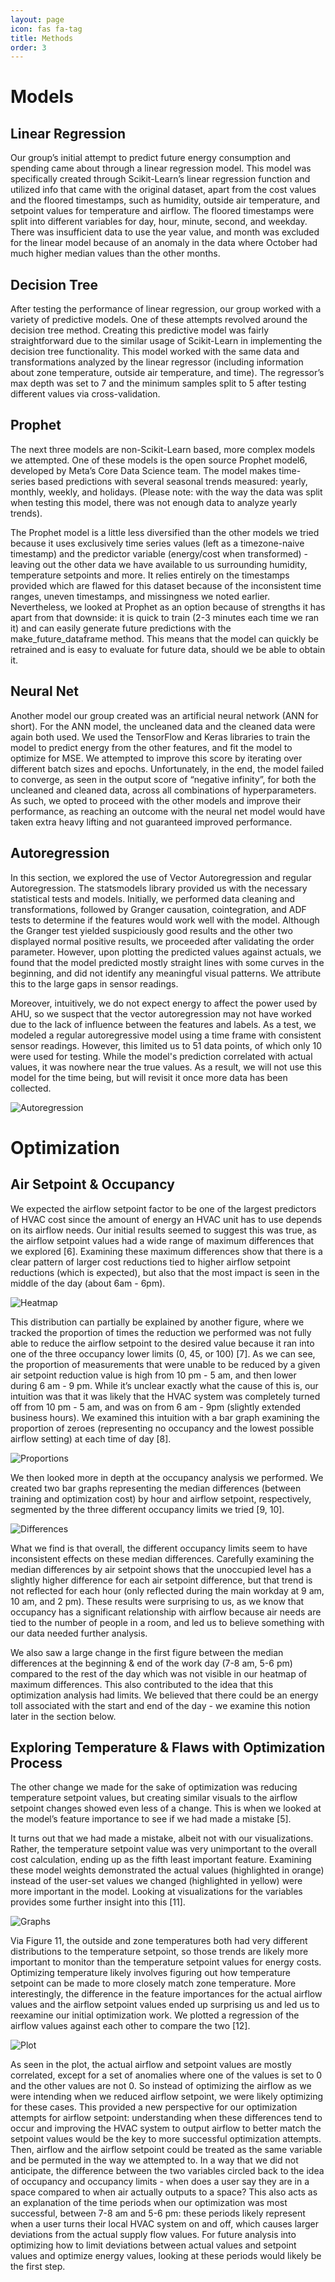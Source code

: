 ```yaml
---
layout: page
icon: fas fa-tag
title: Methods
order: 3
---
```

# Models
## Linear Regression
Our group’s initial attempt to predict future energy consumption and spending came about through a linear regression model. This model was specifically created through Scikit-Learn’s linear regression function and utilized info that came with the original dataset, apart from the cost values and the floored timestamps, such as humidity, outside air temperature, and setpoint values for temperature and airflow. The floored timestamps were split into different variables for day, hour, minute, second, and weekday. There was insufficient data to use the year value, and month was excluded for the linear model because of an anomaly in the data where October had much higher median values than the other months.


## Decision Tree
After testing the performance of linear regression, our group worked with a variety of predictive models. One of these attempts revolved around the decision tree method. Creating this predictive model was fairly straightforward due to the similar usage of Scikit-Learn in implementing the decision tree functionality. This model worked with the same data and transformations analyzed by the linear regressor (including information about zone temperature, outside air temperature, and time). The regressor’s max depth was set to 7 and the minimum samples split to 5 after testing different values via cross-validation.


## Prophet
The next three models are non-Scikit-Learn based, more complex models we attempted. One of these models is the open source Prophet model6, developed by Meta’s Core Data Science team. The model makes time-series based predictions with several seasonal trends measured: yearly, monthly, weekly, and holidays. (Please note: with the way the data was split when testing this model, there was not enough data to analyze yearly trends).

The Prophet model is a little less diversified than the other models we tried because it uses exclusively time series values (left as a timezone-naive timestamp) and the predictor variable (energy/cost when transformed) - leaving out the other data we have available to us surrounding humidity, temperature setpoints and more. It relies entirely on the timestamps provided which are flawed for this dataset because of the inconsistent time ranges, uneven timestamps, and missingness we noted earlier. Nevertheless, we looked at Prophet as an option because of strengths it has apart from that downside: it is quick to train (2-3 minutes each time we ran it) and can easily generate future predictions with the make_future_dataframe method. This means that the model can quickly be retrained and is easy to evaluate for future data, should we be able to obtain it.


## Neural Net
Another model our group created was an artificial neural network (ANN for short). For the ANN model, the uncleaned data and the cleaned data were again both used. We used the TensorFlow and Keras libraries to train the model to predict energy from the other features, and fit the model to optimize for MSE. We attempted to improve this score by iterating over different batch sizes and epochs. Unfortunately, in the end, the model failed to converge, as seen in the output score of “negative infinity”, for both the uncleaned and cleaned data, across all combinations of hyperparameters. As such, we opted to proceed with the other models and improve their performance, as reaching an outcome with the neural net model would have taken extra heavy lifting and not guaranteed improved performance.


## Autoregression
In this section, we explored the use of Vector Autoregression and regular Autoregression. The statsmodels library provided us with the necessary statistical tests and models. Initially, we performed data cleaning and transformations, followed by Granger causation, cointegration, and ADF tests to determine if the features would work well with the model. Although the Granger test yielded suspiciously good results and the other two displayed normal positive results, we proceeded after validating the order parameter. However, upon plotting the predicted values against actuals, we found that the model predicted mostly straight lines with some curves in the beginning, and did not identify any meaningful visual patterns. We attribute this to the large gaps in sensor readings.

Moreover, intuitively, we do not expect energy to affect the power used by AHU, so we suspect that the vector autoregression may not have worked due to the lack of influence between the features and labels. As a test, we modeled a regular autoregressive model using a time frame with consistent sensor readings. However, this limited us to 51 data points, of which only 10 were used for testing. While the model's prediction correlated with actual values, it was nowhere near the true values. As a result, we will not use this model for the time being, but will revisit it once more data has been collected.

![Autoregression](/assets/autoreg.png)


# Optimization
## Air Setpoint & Occupancy
We expected the airflow setpoint factor to be one of the largest predictors of HVAC cost since the amount of energy an HVAC unit has to use depends on its airflow needs. Our initial results seemed to suggest this was true, as the airflow setpoint values had a wide range of maximum differences that we explored [6]. Examining these maximum differences show that there is a clear pattern of larger cost reductions tied to higher airflow setpoint reductions (which is expected), but also that the most impact is seen in the middle of the day (about 6am - 6pm).

![Heatmap](/assets/heatmap.png)

This distribution can partially be explained by another figure, where we tracked the proportion of times the reduction we performed was not fully able to reduce the airflow setpoint to the desired value because it ran into one of the three occupancy lower limits (0, 45, or 100) [7]. As we can see, the proportion of measurements that were unable to be reduced by a given air setpoint reduction value is high from 10 pm - 5 am, and then lower during 6 am - 9 pm. While it’s unclear exactly what the cause of this is, our intuition was that it was likely that the HVAC system was completely turned off from 10 pm - 5 am, and was on from 6 am - 9pm (slightly extended business hours). We examined this intuition with a bar graph examining the proportion of zeroes (representing no occupancy and the lowest possible airflow setting) at each time of day [8]. 

![Proportions](/assets/props.png)

We then looked more in depth at the occupancy analysis we performed. We created two bar graphs representing the median differences (between training and optimization cost) by hour and airflow setpoint, respectively, segmented by the three different occupancy limits we tried [9, 10]. 

![Differences](/assets/diff.png)

What we find is that overall, the different occupancy limits seem to have inconsistent effects on these median differences. Carefully examining the median differences by air setpoint shows that the unoccupied level has a slightly higher difference for each air setpoint difference, but that trend is not reflected for each hour (only reflected during the main workday at 9 am, 10 am, and 2 pm). These results were surprising to us, as we know that occupancy has a significant relationship with airflow because air needs are tied to the number of people in a room, and led us to believe something with our data needed further analysis.

We also saw a large change in the first figure between the median differences at the beginning & end of the work day (7-8 am, 5-6 pm) compared to the rest of the day which was not visible in our heatmap of maximum differences. This also contributed to the idea that this optimization analysis had limits. We believed that there could be an energy toll associated with the start and end of the day - we examine this notion later in the section below. 

## Exploring Temperature & Flaws with Optimization Process
The other change we made for the sake of optimization was reducing temperature setpoint values, but creating similar visuals to the airflow setpoint changes showed even less of a change. This is when we looked at the model’s feature importance to see if we had made a mistake [5].

It turns out that we had made a mistake, albeit not with our visualizations. Rather, the temperature setpoint value was very unimportant to the overall cost calculation, ending up as the fifth least important feature. Examining these model weights demonstrated the actual values (highlighted in orange) instead of the user-set values we changed (highlighted in yellow) were more important in the model. Looking at visualizations for the variables provides some further insight into this [11].

![Graphs](/assets/graphs.PNG)

Via Figure 11, the outside and zone temperatures both had very different distributions to the temperature setpoint, so those trends are likely more important to monitor than the temperature setpoint values for energy costs. Optimizing temperature likely involves figuring out how temperature setpoint can be made to more closely match zone temperature. More interestingly, the difference in the feature importances for the actual airflow values and the airflow setpoint values ended up surprising us and led us to reexamine our initial optimization work. We plotted a regression of the airflow values against each other to compare the two [12].

![Plot](/assets/plot.png)

As seen in the plot, the actual airflow and setpoint values are mostly correlated, except for a set of anomalies where one of the values is set to 0 and the other values are not 0. So instead of optimizing the airflow as we were intending when we reduced airflow setpoint, we were likely optimizing for these cases. This provided a new perspective for our optimization attempts for airflow setpoint: understanding when these differences tend to occur and improving the HVAC system to output airflow to better match the setpoint values would be the key to more successful optimization attempts. Then, airflow and the airflow setpoint could be treated as the same variable and be permuted in the way we attempted to. In a way that we did not anticipate, the difference between the two variables circled back to the idea of occupancy and occupancy limits - when does a user say they are in a space compared to when air actually outputs to a space? This also acts as an explanation of the time periods when our optimization was most successful, between 7-8 am and 5-6 pm: these periods likely represent when a user turns their local HVAC system on and off, which causes larger deviations from the actual supply flow values. For future analysis into optimizing how to limit deviations between actual values and setpoint values and optimize energy values, looking at these periods would likely be the first step. 